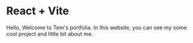 # React + Vite

Hello, Welcome to Tem's portfolia. In this website, you can see my some cool project and little bit about me.
